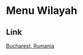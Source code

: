 # Menu Wilayah

## Link

[Bucharest, Rumania](https://github.com/gigit-pemilu/pemilu-2024-99-luar-negeri/tree/main/pilpres/hitung-suara/sub/99-luar-negeri/sub/23-bucharest-rumania/sub/01-bucharest-rumania/sub/0001-bucharest-rumania)

